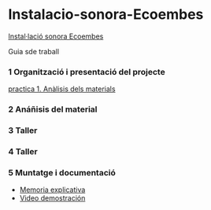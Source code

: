 # Instalacio-sonora-Ecoembes
[Instal·lació sonora Ecoembes](https://github.com/ainamolines/Instalaci-sonora-Ecoembes/blob/master/README.md)

Guia sde traball

### 1 Organització i presentació del projecte
[practica 1. Anàlisis dels materials](materials.md)

### 2 Anáñisis del material

### 3 Taller

### 4 Taller

### 5 Muntatge i documentació
- [Memoria explicativa](memoria_ecoembes_sergio_aina.pdf)
- [Video demostración](video_demostrativo_aina_sergio.mp4)
